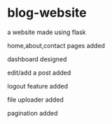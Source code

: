 # blog-website
a website made using flask 

home,about,contact pages added

dashboard designed

edit/add a post added

logout feature added

file uploader added

pagination added

